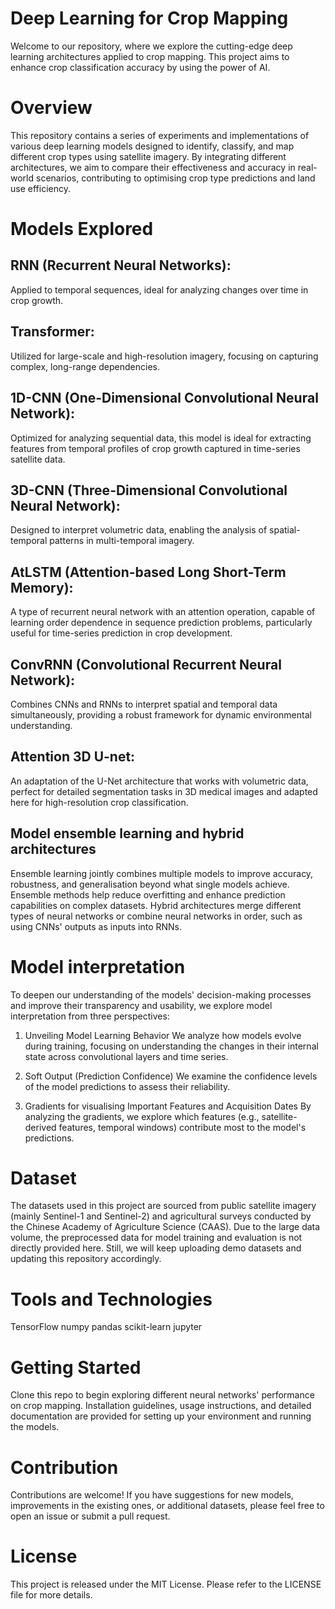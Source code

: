 # Deep Learning for Crop Mapping

Welcome to our repository, where we explore the cutting-edge deep learning architectures applied to crop mapping. This project aims to enhance crop classification accuracy by using the power of AI.

# Overview
This repository contains a series of experiments and implementations of various deep learning models designed to identify, classify, and map different crop types using satellite imagery. By integrating different architectures, we aim to compare their effectiveness and accuracy in real-world scenarios, contributing to optimising crop type predictions and land use efficiency.

# Models Explored

## RNN (Recurrent Neural Networks): 
Applied to temporal sequences, ideal for analyzing changes over time in crop growth.
## Transformer: 
Utilized for large-scale and high-resolution imagery, focusing on capturing complex, long-range dependencies.
## 1D-CNN (One-Dimensional Convolutional Neural Network): 
Optimized for analyzing sequential data, this model is ideal for extracting features from temporal profiles of crop growth captured in time-series satellite data.
## 3D-CNN (Three-Dimensional Convolutional Neural Network): 
Designed to interpret volumetric data, enabling the analysis of spatial-temporal patterns in multi-temporal imagery.
## AtLSTM (Attention-based Long Short-Term Memory): 
A type of recurrent neural network with an attention operation, capable of learning order dependence in sequence prediction problems, particularly useful for time-series prediction in crop development.
## ConvRNN (Convolutional Recurrent Neural Network): 
Combines CNNs and RNNs to interpret spatial and temporal data simultaneously, providing a robust framework for dynamic environmental understanding.
## Attention 3D U-net: 
An adaptation of the U-Net architecture that works with volumetric data, perfect for detailed segmentation tasks in 3D medical images and adapted here for high-resolution crop classification.
## Model ensemble learning and hybrid architectures
Ensemble learning jointly combines multiple models to improve accuracy, robustness, and generalisation beyond what single models achieve. Ensemble methods help reduce overfitting and enhance prediction capabilities on complex datasets. Hybrid architectures merge different types of neural networks or combine neural networks in order, such as using CNNs' outputs as inputs into RNNs.

# Model interpretation
To deepen our understanding of the models' decision-making processes and improve their transparency and usability, we explore model interpretation from three perspectives:

1. Unveiling Model Learning Behavior
We analyze how models evolve during training, focusing on understanding the changes in their internal state across convolutional layers and time series. 

2. Soft Output (Prediction Confidence)
We examine the confidence levels of the model predictions to assess their reliability. 

3. Gradients for visualising Important Features and Acquisition Dates
By analyzing the gradients, we explore which features (e.g., satellite-derived features, temporal windows) contribute most to the model's predictions.


# Dataset
The datasets used in this project are sourced from public satellite imagery (mainly Sentinel-1 and Sentinel-2) and agricultural surveys conducted by the Chinese Academy of Agriculture Science (CAAS). Due to the large data volume, the preprocessed data for model training and evaluation is not directly provided here. Still, we will keep uploading demo datasets and updating this repository accordingly.

# Tools and Technologies
  TensorFlow
  numpy
  pandas
  scikit-learn
  jupyter

# Getting Started
Clone this repo to begin exploring different neural networks' performance on crop mapping. Installation guidelines, usage instructions, and detailed documentation are provided for setting up your environment and running the models.

# Contribution
Contributions are welcome! If you have suggestions for new models, improvements in the existing ones, or additional datasets, please feel free to open an issue or submit a pull request.

# License
This project is released under the MIT License. Please refer to the LICENSE file for more details.
